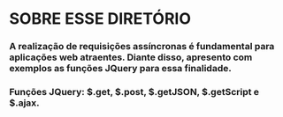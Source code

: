 SOBRE ESSE DIRETÓRIO
====================

### A realização de requisições assíncronas é fundamental para aplicações web atraentes. Diante disso, apresento com exemplos as funções JQuery para essa finalidade.

### Funções JQuery: $.get, $.post, $.getJSON, $.getScript e $.ajax.